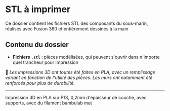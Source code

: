 # STL à imprimer

Ce dossier contient les fichiers STL des composants du sous-marin, réalisés avec Fusion 360 et entièrement dessinés à la main

## Contenu du dossier

- **Fichiers `.stl`** : pièces modélisées, qui peuvent s'ouvrir dans n'importe quel trancheur pour impression

📁 *Les impressions 3D ont toutes été faites en PLA, avec un remplissage variant en fonction de l'utilité des pièces. Les murs ont notamment été renforcés pour plus de durabilité.*

---

Impression 3D en PLA sur P1S, 0,2mm d'épaisseur de couche, avec supports, avec du filament bambulab mat
